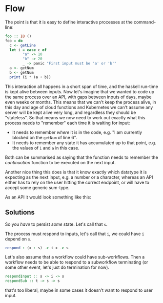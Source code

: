 # Flow

The point is that it is easy to define interactive processes at the
command-line:

``` haskell
foo :: IO ()
foo = do
  c <- getLine
  let i = case c of
        "a" -> 10
        "b" -> 20
        _ -> panic "First input must be 'a' or 'b'"
  a <- getNum
  b <- getNum
  print (i * (a + b))
```

This interaction all happens in a short span of time, and the haskell run-time
is kept alive between inputs. Now let's imagine that we wanted to code up the
same process over an API, with gaps between inputs of days, maybe even weeks or
months. This means that we can't keep the process alive, in this day and age of
cloud functions and Kubernetes we can't assume any server will be kept alive
very long, and regardless they should be "stateless". So that means we now need
to work out exactly what this process needs to "remember" each time it is
waiting for input:

- It needs to remember _where_ it is in the code, e.g. "I am currently blocked
  on the `getNum` of line 6".
- It needs to remember any state it has accumulated up to that point, e.g. the
  values of `i` and `a` in this case.

Both can be summarised as saying that the function needs to remember the
  _continuation_ function to be executed on the next input.

Another nice thing this does is that it know exactly which datatype it is
expecting as the next input, e.g. a number or a character, whereas an API either
has to rely on the user hitting the correct endpoint, or will have to accept
some generic sum-type.

As an API it would look something like this:

## Solutions

So you _have_ to persist _some_ state. Let's call that `s`.

The process must respond to inputs, let's call that `i`, we could have `i`
depend on `s`.

``` idris
respond : (x : s) -> i x -> s
```

Let's also assume that a workflow could have sub-workflows. Then a workflow
needs to be able to respond to a subworkflow terminating (or some other event,
let's just do termination for now).

``` haskell
respondInput :: s -> i -> s
respondSub :: t -> s -> s
```

that's too liberal, maybe in some cases it doesn't want to respond to user input.
